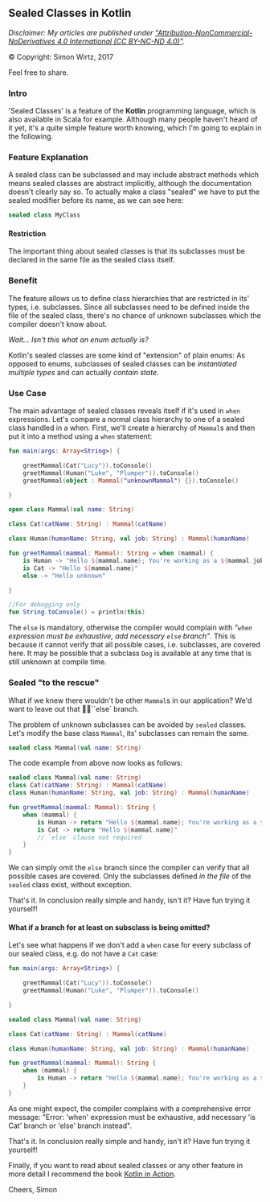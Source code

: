 ## Sealed Classes in Kotlin 


_Disclaimer: My articles are published under 
<a href="https://creativecommons.org/licenses/by-nc-nd/4.0/legalcode" target="_blank">"Attribution-NonCommercial-NoDerivatives 4.0 International (CC BY-NC-ND 4.0)"</a>._

© Copyright: Simon Wirtz, 2017

Feel free to share.

### Intro

'Sealed Classes' is a feature of the <b>Kotlin</b> programming language, which is also available in Scala for example. Although many people haven't heard of it yet, it's a quite simple feature worth knowing, which I'm going to explain in the following.

### Feature Explanation

A sealed class can be subclassed and may include abstract methods which means sealed classes are abstract implicitly, although the documentation doesn't clearly say so. To actually make a class "sealed" we have to put the sealed modifier before its name, as we can see here:

```kotlin
sealed class MyClass
```
#### Restriction
The important thing about sealed classes is that its subclasses must be declared in the same file as the sealed class itself.

### Benefit

The feature allows us to define class hierarchies that are restricted in its' types, i.e. subclasses. Since all subclasses need to be defined inside the file of the sealed class, there's no chance of unknown subclasses which the compiler doesn't know about.

_Wait... Isn't this what an enum actually is?_

Kotlin's sealed classes are some kind of "extension" of plain enums: As opposed to enums, subclasses of sealed classes can be _instantiated multiple types_ and can actually _contain state_.

### Use Case

The main advantage of sealed classes reveals itself if it's used in `when` expressions. Let's compare a normal class hierarchy to one of a sealed class handled in a when. First, we'll create a hierarchy of `Mammal`s and then put it into a method using a ``when`` statement:

```kotlin runnable
fun main(args: Array<String>) {

    greetMammal(Cat("Lucy")).toConsole()
    greetMammal(Human("Luke", "Plumper")).toConsole()
    greetMammal(object : Mammal("unknownMammal") {}).toConsole()

}

open class Mammal(val name: String)

class Cat(catName: String) : Mammal(catName)

class Human(humanName: String, val job: String) : Mammal(humanName)

fun greetMammal(mammal: Mammal): String = when (mammal) {
    is Human -> "Hello ${mammal.name}; You're working as a ${mammal.job}"
    is Cat -> "Hello ${mammal.name}"
    else -> "Hello unknown"

}

//For debugging only
fun String.toConsole() = println(this)
```

The `else` is mandatory, otherwise the compiler would complain with _"`when` expression must be exhaustive, add necessary `else` branch"_. This is because it cannot verify that all possible cases, i.e. subclasses, are covered here. It may be possible that a subclass `Dog` is available at any time that is still unknown at compile time.

### Sealed "to the rescue"

What if we knew there wouldn't be other ``Mammal``s in our application? We'd want to leave out that ``else` branch.

The problem of unknown subclasses can be avoided by `sealed` classes. Let's modify the base class `Mammal`, its' subclasses can remain the same.

```kotlin
sealed class Mammal(val name: String)
```

The code example from above now looks as follows:

```kotlin runnable
sealed class Mammal(val name: String)
class Cat(catName: String) : Mammal(catName)
class Human(humanName: String, val job: String) : Mammal(humanName)

fun greetMammal(mammal: Mammal): String {
    when (mammal) {
        is Human -> return "Hello ${mammal.name}; You're working as a ${mammal.job}"
        is Cat -> return "Hello ${mammal.name}"
        // `else` clause not required
    }
}

````

We can simply omit the `else` branch since the compiler can verify that all possible cases are covered. Only the subclasses defined _in the file_ of the `sealed` class exist, without exception. 

That's it. In conclusion really simple and handy, isn't it? Have fun trying it yourself!

#### What if a branch for at least on subsclass is being omitted?

Let's see what happens if we don't add a `when` case for every subclass of our sealed class, e.g. do not have a `Cat` case: 

```kotlin runnable
fun main(args: Array<String>) {

    greetMammal(Cat("Lucy")).toConsole()
    greetMammal(Human("Luke", "Plumper")).toConsole()

}

sealed class Mammal(val name: String)

class Cat(catName: String) : Mammal(catName)

class Human(humanName: String, val job: String) : Mammal(humanName)

fun greetMammal(mammal: Mammal): String {
    when (mammal) {
        is Human -> return "Hello ${mammal.name}; You're working as a ${mammal.job}"
    }
}

````
As one might expect, the compiler complains with a comprehensive error message: "Error: 'when' expression must be exhaustive, add necessary 'is Cat' branch or 'else' branch instead".

That's it. In conclusion really simple and handy, isn't it? Have fun trying it yourself!

Finally, if you want to read about sealed classes or any other feature in more detail I recommend the book <a target="_blank" href="https://www.amazon.de/gp/product/1617293296/ref=as_li_tl?ie=UTF8&camp=1638&creative=6742&creativeASIN=1617293296&linkCode=as2&tag=simonwirtzde-21&linkId=7a0cd03461f738a8c428fb9b7a3af77a">Kotlin in Action</a>.<img src="//ir-de.amazon-adsystem.com/e/ir?t=simonwirtzde-21&l=am2&o=3&a=1617293296" width="1" height="1" border="0" alt="" style="border:none !important; margin:0px !important;" />

Cheers, Simon


